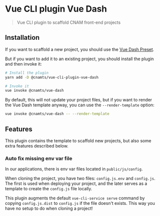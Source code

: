 # Vue CLI plugin Vue Dash

> Vue CLI plugin to scaffold CNAM front-end projects

## Installation

If you want to scaffold a new project, you should use the [Vue Dash Preset](https://github.com/assurance-maladie-digital/vue-cli-preset#readme).

But if you want to add it to an existing project, you should install the plugin and then invoke it:

```bash
# Install the plugin
yarn add -D @cnamts/vue-cli-plugin-vue-dash

# Invoke it
vue invoke @cnamts/vue-dash
```

By default, this will not update your project files, but if you want to render the Vue Dash template anyway, you can use the `--render-template` option:

```bash
vue invoke @cnamts/vue-dash -- --render-template
```

## Features

This plugin contains the template to scaffold new projects, but also some extra features described below.

### Auto fix missing env var file

In our applications, there is env var files located in `public/js/config`.

When cloning the project, you have two files: `config.js.env` and `config.js`. The first is used when deploying your project, and the later serves as a template to create the `config.js` file locally.

This plugin augments the default `vue-cli-service serve` command by copying `config.js.dist` to `config.js` if the file doesn't exists.
This way you have no setup to do when cloning a project!
